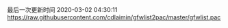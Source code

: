 最后一次更新时间 2020-03-02 04:30:11
https://raw.githubusercontent.com/cdlaimin/gfwlist2pac/master/gfwlist.pac

